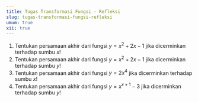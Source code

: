 ```yaml
---
title: Tugas Transformasi Fungsi - Refleksi
slug: tugas-transformasi-fungsi-refleksi
umum: true
xii: true
---
```


1. Tentukan persamaan akhir dari fungsi $y=x^2+2x-1$ jika dicerminkan terhadap sumbu $x$!
2. Tentukan persamaan akhir dari fungsi $y=x^2+2x-1$ jika dicerminkan terhadap sumbu $y$!
3. Tentukan persamaan akhir dari fungsi $y=2x^4$ jika dicerminkan terhadap sumbu $x$!
4. Tentukan persamaan akhir dari fungsi $y=x^{x+1}-3$ jika dicerminkan terhadap sumbu $y$!
